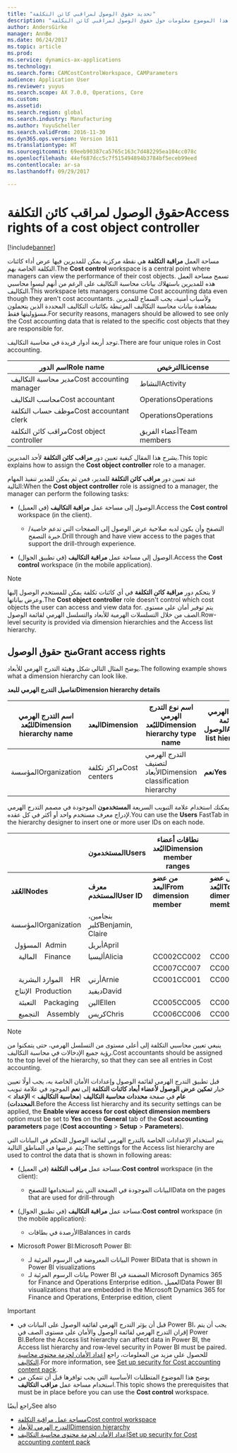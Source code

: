 ```yaml
---
title: "تحديد حقوق الوصول لمراقبي كائن التكلفة"
description: "يوفر هذا الموضوع معلومات حول حقوق الوصول لمراقبي كائن التكلفة."
author: AndersGirke
manager: AnnBe
ms.date: 06/24/2017
ms.topic: article
ms.prod: 
ms.service: dynamics-ax-applications
ms.technology: 
ms.search.form: CAMCostControlWorkspace, CAMParameters
audience: Application User
ms.reviewer: yuyus
ms.search.scope: AX 7.0.0, Operations, Core
ms.custom: 
ms.assetid: 
ms.search.region: global
ms.search.industry: Manufacturing
ms.author: YuyuScheller
ms.search.validFrom: 2016-11-30
ms.dyn365.ops.version: Version 1611
ms.translationtype: HT
ms.sourcegitcommit: 69eeb90387ca5765c163c7d482295ea104cc078c
ms.openlocfilehash: 44ef687dcc5c7f515494894b3784bf5eceb99eed
ms.contentlocale: ar-sa
ms.lasthandoff: 09/29/2017

---
```


# <a name="access-rights-of-a-cost-object-controller"></a><span data-ttu-id="a92a9-103">حقوق الوصول لمراقب كائن التكلفة</span><span class="sxs-lookup"><span data-stu-id="a92a9-103">Access rights of a cost object controller</span></span>

[!include[banner](../includes/banner.md)]

<span data-ttu-id="a92a9-104">مساحة العمل **مراقبة التكلفة** هي نقطة مركزية يمكن للمديرين فيها عرض أداء كائنات التكلفة الخاصة بهم.</span><span class="sxs-lookup"><span data-stu-id="a92a9-104">The **Cost control** workspace is a central point where managers can view the performance of their cost objects.</span></span> <span data-ttu-id="a92a9-105">تسمح مساحة العمل هذه للمديرين باستهلاك بيانات محاسبة التكاليف على الرغم من أنهم ليسوا محاسبي التكاليف.</span><span class="sxs-lookup"><span data-stu-id="a92a9-105">This workspace lets managers consume Cost accounting data even though they aren't cost accountants.</span></span> <span data-ttu-id="a92a9-106">ولأسباب أمنية، يجب السماح للمديرين بمشاهدة بيانات محاسبة التكاليف المرتبطة بكائنات التكاليف المحددة الذين يتحملون مسؤوليتها فقط.</span><span class="sxs-lookup"><span data-stu-id="a92a9-106">For security reasons, managers should be allowed to see only the Cost accounting data that is related to the specific cost objects that they are responsible for.</span></span>

<span data-ttu-id="a92a9-107">توجد أربعة أدوار فريدة في محاسبة التكاليف.</span><span class="sxs-lookup"><span data-stu-id="a92a9-107">There are four unique roles in Cost accounting.</span></span>

| <span data-ttu-id="a92a9-108">اسم الدور</span><span class="sxs-lookup"><span data-stu-id="a92a9-108">Role name</span></span>               | <span data-ttu-id="a92a9-109">الترخيص</span><span class="sxs-lookup"><span data-stu-id="a92a9-109">License</span></span>      |
|-------------------------|--------------|
| <span data-ttu-id="a92a9-110">مدير محاسبة التكاليف</span><span class="sxs-lookup"><span data-stu-id="a92a9-110">Cost accounting manager</span></span> | <span data-ttu-id="a92a9-111">النشاط</span><span class="sxs-lookup"><span data-stu-id="a92a9-111">Activity</span></span>     |
| <span data-ttu-id="a92a9-112">محاسب التكاليف</span><span class="sxs-lookup"><span data-stu-id="a92a9-112">Cost accountant</span></span>         | <span data-ttu-id="a92a9-113">Operations</span><span class="sxs-lookup"><span data-stu-id="a92a9-113">Operations</span></span>   |
| <span data-ttu-id="a92a9-114">موظف حساب التكلفة</span><span class="sxs-lookup"><span data-stu-id="a92a9-114">Cost accountant clerk</span></span>   | <span data-ttu-id="a92a9-115">Operations</span><span class="sxs-lookup"><span data-stu-id="a92a9-115">Operations</span></span>   |
| <span data-ttu-id="a92a9-116">مراقب كائن التكلفة</span><span class="sxs-lookup"><span data-stu-id="a92a9-116">Cost object controller</span></span>  | <span data-ttu-id="a92a9-117">أعضاء الفريق</span><span class="sxs-lookup"><span data-stu-id="a92a9-117">Team members</span></span> |

<span data-ttu-id="a92a9-118">يشرح هذا المقال كيفية تعيين دور **مراقب كائن التكلفة** لأحد المديرين.</span><span class="sxs-lookup"><span data-stu-id="a92a9-118">This topic explains how to assign the **Cost object controller** role to a manager.</span></span>

<span data-ttu-id="a92a9-119">عند تعيين دور **مراقب كائن التكلفة** للمدير، فمن ثم يمكن للمدير تنفيذ المهام التالية:</span><span class="sxs-lookup"><span data-stu-id="a92a9-119">When the **Cost object controller** role is assigned to a manager, the manager can perform the following tasks:</span></span>

- <span data-ttu-id="a92a9-120">الوصول إلى مساحة عمل **مراقبة التكاليف** (في العميل).</span><span class="sxs-lookup"><span data-stu-id="a92a9-120">Access the **Cost control** workspace (in the client).</span></span>

    - <span data-ttu-id="a92a9-121">التصفح وأن يكون لديه صلاحية عرض الوصول إلى الصفحات التي تدعم خاصية/خبرة التصفح.</span><span class="sxs-lookup"><span data-stu-id="a92a9-121">Drill through and have view access to the pages that support the drill-through experience.</span></span>

- <span data-ttu-id="a92a9-122">الوصول إلى مساحة عمل **مراقبة التكاليف** (في تطبيق الجوال).</span><span class="sxs-lookup"><span data-stu-id="a92a9-122">Access the **Cost control** workspace (in the mobile application).</span></span>

> [!NOTE]
> <span data-ttu-id="a92a9-123">لا يتحكم دور **مراقبة كائن التكلفة** في أي كائنات تكلفة يمكن للمستخدم الوصول إليها وعرض بياناتها.</span><span class="sxs-lookup"><span data-stu-id="a92a9-123">The **Cost object controller** role doesn't control which cost objects the user can access and view data for.</span></span> <span data-ttu-id="a92a9-124">يتم توفير أمان على مستوى الصف من خلال التسلسلات الهرمية للأبعاد والتسلسل الهرمي لقائمة الوصول.</span><span class="sxs-lookup"><span data-stu-id="a92a9-124">Row-level security is provided via dimension hierarchies and the Access list hierarchy.</span></span>

## <a name="grant-access-rights"></a><span data-ttu-id="a92a9-125">منح حقوق الوصول</span><span class="sxs-lookup"><span data-stu-id="a92a9-125">Grant access rights</span></span>
<span data-ttu-id="a92a9-126">يوضح المثال التالي شكل وهيئة التدرج الهرمي للأبعاد.</span><span class="sxs-lookup"><span data-stu-id="a92a9-126">The following example shows what a dimension hierarchy can look like.</span></span>

<span data-ttu-id="a92a9-127">**تفاصيل التدرج الهرمي للبعد**</span><span class="sxs-lookup"><span data-stu-id="a92a9-127">**Dimension hierarchy details**</span></span>

| <span data-ttu-id="a92a9-128">اسم التدرج الهرمي للبُعد</span><span class="sxs-lookup"><span data-stu-id="a92a9-128">Dimension hierarchy name</span></span> | <span data-ttu-id="a92a9-129">البعد</span><span class="sxs-lookup"><span data-stu-id="a92a9-129">Dimension</span></span>    | <span data-ttu-id="a92a9-130">اسم نوع التدرج الهرمي للبُعد</span><span class="sxs-lookup"><span data-stu-id="a92a9-130">Dimension hierarchy type name</span></span>      | <span data-ttu-id="a92a9-131">التدرج الهرمي لقائمة الوصول</span><span class="sxs-lookup"><span data-stu-id="a92a9-131">Access list hierarchy</span></span> |
|--------------------------|--------------|------------------------------------|-----------------------|
| <span data-ttu-id="a92a9-132">المؤسسة</span><span class="sxs-lookup"><span data-stu-id="a92a9-132">Organization</span></span>             | <span data-ttu-id="a92a9-133">مراكز تكلفة</span><span class="sxs-lookup"><span data-stu-id="a92a9-133">Cost centers</span></span> | <span data-ttu-id="a92a9-134">التدرج الهرمي لتصنيف الأبعاد</span><span class="sxs-lookup"><span data-stu-id="a92a9-134">Dimension classification hierarchy</span></span> | <span data-ttu-id="a92a9-135">**نعم**</span><span class="sxs-lookup"><span data-stu-id="a92a9-135">**Yes**</span></span>               |

<span data-ttu-id="a92a9-136">يمكنك استخدام علامة التبويب السريعة **المستخدمون** الموجودة في مصمم التدرج الهرمي لإدراج معرف مستخدم واحد أو أكثر في كل عقده.</span><span class="sxs-lookup"><span data-stu-id="a92a9-136">You can use the **Users** FastTab in the hierarchy designer to insert one or more user IDs on each node.</span></span>

|                                   | <span data-ttu-id="a92a9-137">المستخدمون</span><span class="sxs-lookup"><span data-stu-id="a92a9-137">Users</span></span>            | <span data-ttu-id="a92a9-138">نطاقات أعضاء البُعد</span><span class="sxs-lookup"><span data-stu-id="a92a9-138">Dimension member ranges</span></span>   |                         |
|-----------------------------------|------------------|---------------------------|-------------------------|
| <span data-ttu-id="a92a9-139">**العُقد**</span><span class="sxs-lookup"><span data-stu-id="a92a9-139">**Nodes**</span></span>                         | <span data-ttu-id="a92a9-140">**معرف المستخدم**</span><span class="sxs-lookup"><span data-stu-id="a92a9-140">**User ID**</span></span>      | <span data-ttu-id="a92a9-141">**من عضو البعد**</span><span class="sxs-lookup"><span data-stu-id="a92a9-141">**From dimension member**</span></span> | <span data-ttu-id="a92a9-142">**إلى عضو البُعد**</span><span class="sxs-lookup"><span data-stu-id="a92a9-142">**To dimension member**</span></span> |
| <span data-ttu-id="a92a9-143">المؤسسة</span><span class="sxs-lookup"><span data-stu-id="a92a9-143">Organization</span></span>                      | <span data-ttu-id="a92a9-144">بنجامين، كلير</span><span class="sxs-lookup"><span data-stu-id="a92a9-144">Benjamin, Claire</span></span> |                           |                         |
| <span data-ttu-id="a92a9-145">&nbsp;&nbsp;المسؤول</span><span class="sxs-lookup"><span data-stu-id="a92a9-145">&nbsp;&nbsp;Admin</span></span>                 | <span data-ttu-id="a92a9-146">أبريل</span><span class="sxs-lookup"><span data-stu-id="a92a9-146">April</span></span>            |                           |                         |
| <span data-ttu-id="a92a9-147">&nbsp;&nbsp;&nbsp;&nbsp;المالية</span><span class="sxs-lookup"><span data-stu-id="a92a9-147">&nbsp;&nbsp;&nbsp;&nbsp;Finance</span></span>   | <span data-ttu-id="a92a9-148">أليسيا</span><span class="sxs-lookup"><span data-stu-id="a92a9-148">Alicia</span></span>           | <span data-ttu-id="a92a9-149">CC002</span><span class="sxs-lookup"><span data-stu-id="a92a9-149">CC002</span></span>                     | <span data-ttu-id="a92a9-150">CC003</span><span class="sxs-lookup"><span data-stu-id="a92a9-150">CC003</span></span>                   |
|                                   |                  | <span data-ttu-id="a92a9-151">CC007</span><span class="sxs-lookup"><span data-stu-id="a92a9-151">CC007</span></span>                     | <span data-ttu-id="a92a9-152">CC007</span><span class="sxs-lookup"><span data-stu-id="a92a9-152">CC007</span></span>                   |
| <span data-ttu-id="a92a9-153">&nbsp;&nbsp;&nbsp;&nbsp;الموارد البشرية</span><span class="sxs-lookup"><span data-stu-id="a92a9-153">&nbsp;&nbsp;&nbsp;&nbsp;HR</span></span>        | <span data-ttu-id="a92a9-154">أرني</span><span class="sxs-lookup"><span data-stu-id="a92a9-154">Arnie</span></span>            | <span data-ttu-id="a92a9-155">CC001</span><span class="sxs-lookup"><span data-stu-id="a92a9-155">CC001</span></span>                     | <span data-ttu-id="a92a9-156">CC001</span><span class="sxs-lookup"><span data-stu-id="a92a9-156">CC001</span></span>                   |
| <span data-ttu-id="a92a9-157">&nbsp;&nbsp;الإنتاج</span><span class="sxs-lookup"><span data-stu-id="a92a9-157">&nbsp;&nbsp;Production</span></span>            | <span data-ttu-id="a92a9-158">ديفيد</span><span class="sxs-lookup"><span data-stu-id="a92a9-158">David</span></span>            |                           |                         |
| <span data-ttu-id="a92a9-159">&nbsp;&nbsp;&nbsp;&nbsp;التعبئة</span><span class="sxs-lookup"><span data-stu-id="a92a9-159">&nbsp;&nbsp;&nbsp;&nbsp;Packaging</span></span> | <span data-ttu-id="a92a9-160">الين</span><span class="sxs-lookup"><span data-stu-id="a92a9-160">Ellen</span></span>            | <span data-ttu-id="a92a9-161">CC005</span><span class="sxs-lookup"><span data-stu-id="a92a9-161">CC005</span></span>                     | <span data-ttu-id="a92a9-162">CC005</span><span class="sxs-lookup"><span data-stu-id="a92a9-162">CC005</span></span>                   |
| <span data-ttu-id="a92a9-163">&nbsp;&nbsp;&nbsp;&nbsp;التجميع</span><span class="sxs-lookup"><span data-stu-id="a92a9-163">&nbsp;&nbsp;&nbsp;&nbsp;Assembly</span></span>  | <span data-ttu-id="a92a9-164">كريس</span><span class="sxs-lookup"><span data-stu-id="a92a9-164">Chris</span></span>            | <span data-ttu-id="a92a9-165">CC006</span><span class="sxs-lookup"><span data-stu-id="a92a9-165">CC006</span></span>                     | <span data-ttu-id="a92a9-166">CC006</span><span class="sxs-lookup"><span data-stu-id="a92a9-166">CC006</span></span>                   |

> [!NOTE]
> <span data-ttu-id="a92a9-167">ينبغي تعيين محاسبي التكلفة إلى أعلى مستوى من التسلسل الهرمي، حتى يتمكنوا من رؤية جميع الإدخالات في محاسبة التكاليف.</span><span class="sxs-lookup"><span data-stu-id="a92a9-167">Cost accountants should be assigned to the top level of the hierarchy, so that they can see all entries in Cost accounting.</span></span>

<span data-ttu-id="a92a9-168">قبل تطبيق التدرج الهرمي لقائمة الوصول وإعدادات الأمان الخاصة به، يجب أولًا تعيين خيار **تمكين عرض الوصول لأعضاء أبعاد كائنات التكلفة** إلى **نعم** الموجود في علامة تبويب **عام** في صفحة **محددات محاسبة التكاليف** (**محاسبة التكاليف** > **الإعداد** > **المحددات**).</span><span class="sxs-lookup"><span data-stu-id="a92a9-168">Before the Access list hierarchy and its security settings can be applied, the **Enable view access for cost object dimension members** option must be set to **Yes** on the **General** tab of the **Cost accounting parameters** page (**Cost accounting** > **Setup** > **Parameters**).</span></span>

<span data-ttu-id="a92a9-169">يتم استخدام الإعدادات الخاصة بالتدرج الهرمي لقائمة الوصول للتحكم في البيانات التي يتم عرضها في المناطق التالية:</span><span class="sxs-lookup"><span data-stu-id="a92a9-169">The settings for the Access list hierarchy are used to control the data that is shown in following areas:</span></span>

- <span data-ttu-id="a92a9-170">مساحة عمل **مراقب التكلفة** (في العميل):</span><span class="sxs-lookup"><span data-stu-id="a92a9-170">**Cost control** workspace (in the client):</span></span>

    - <span data-ttu-id="a92a9-171">البيانات الموجودة في الصفحة التي يتم استخدامها للتصفح</span><span class="sxs-lookup"><span data-stu-id="a92a9-171">Data on the pages that are used for drill-through</span></span>

- <span data-ttu-id="a92a9-172">مساحة عمل **مراقبة التكاليف** (في تطبيق الجوال):</span><span class="sxs-lookup"><span data-stu-id="a92a9-172">**Cost control** workspace (in the mobile application):</span></span>

    - <span data-ttu-id="a92a9-173">الأرصدة في بطاقات</span><span class="sxs-lookup"><span data-stu-id="a92a9-173">Balances in cards</span></span>

- <span data-ttu-id="a92a9-174">Microsoft Power BI:</span><span class="sxs-lookup"><span data-stu-id="a92a9-174">Microsoft Power BI:</span></span>

    - <span data-ttu-id="a92a9-175">البيانات المعروضة في الرسوم المرئية لـ Power BI</span><span class="sxs-lookup"><span data-stu-id="a92a9-175">Data that is shown in Power BI visualizations</span></span>
    - <span data-ttu-id="a92a9-176">بيانات الرسوم المرئية لـ Power BI المضمنة في Microsoft Dynamics 365 for Finance and Operations Enterprise edition، العميل</span><span class="sxs-lookup"><span data-stu-id="a92a9-176">Data Power BI visualizations that are embedded in the Microsoft Dynamics 365 for Finance and Operations, Enterprise edition, client</span></span>

> [!IMPORTANT]
> - <span data-ttu-id="a92a9-177">قبل أن يؤثر التدرج الهرمي لقائمة الوصول على البيانات في Power BI، يجب أن يتم إقران التدرج الهرمي لقائمة الوصول والأمان على مستوى الصف في Power BI.</span><span class="sxs-lookup"><span data-stu-id="a92a9-177">Before the Access list hierarchy can affect data in Power BI, the Access list hierarchy and row-level security in Power BI must be paired.</span></span> <span data-ttu-id="a92a9-178">للحصول على مزيد من المعلومات، راجع [إعداد الأمان لحزمة محتوى محاسبة التكاليف](../../dev-itpro/analytics/setup-security-cost-accounting-content-pack.md).</span><span class="sxs-lookup"><span data-stu-id="a92a9-178">For more information, see [Set up security for Cost accounting content pack](../../dev-itpro/analytics/setup-security-cost-accounting-content-pack.md).</span></span>
> - <span data-ttu-id="a92a9-179">يوضح هذا الموضوع المتطلبات الأساسية التي يجب توافرها قبل أن تتمكن من استخدام مساحة عمل **مراقب التكاليف**.</span><span class="sxs-lookup"><span data-stu-id="a92a9-179">This topic shows the prerequisites that must be in place before you can use the **Cost control** workspace.</span></span>

<span data-ttu-id="a92a9-180">راجع أيضًا</span><span class="sxs-lookup"><span data-stu-id="a92a9-180">See also</span></span>

- [<span data-ttu-id="a92a9-181">مساحة عمل مراقبة التكلفة</span><span class="sxs-lookup"><span data-stu-id="a92a9-181">Cost control workspace</span></span>](cost-control-workspace.md)
- [<span data-ttu-id="a92a9-182">التدرج الهرمي للأبعاد</span><span class="sxs-lookup"><span data-stu-id="a92a9-182">Dimension hierarchy</span></span>](dimension-hierarchy.md)
- [<span data-ttu-id="a92a9-183">إعداد الأمان لحزمة محتوى محاسبة التكاليف</span><span class="sxs-lookup"><span data-stu-id="a92a9-183">Set up security for Cost accounting content pack</span></span>](../../dev-itpro/analytics/setup-security-cost-accounting-content-pack.md)

